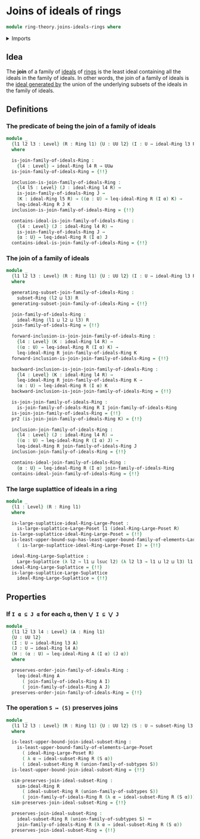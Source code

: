 # Joins of ideals of rings

```agda
module ring-theory.joins-ideals-rings where
```

<details><summary>Imports</summary>

```agda
open import foundation.dependent-pair-types
open import foundation.identity-types
open import foundation.unions-subtypes
open import foundation.universe-levels

open import order-theory.large-suplattices
open import order-theory.least-upper-bounds-large-posets
open import order-theory.similarity-of-elements-large-posets

open import ring-theory.ideals-generated-by-subsets-rings
open import ring-theory.ideals-rings
open import ring-theory.poset-of-ideals-rings
open import ring-theory.rings
open import ring-theory.subsets-rings
```

</details>

## Idea

The **join** of a family of [ideals](ring-theory.ideals-rings.md) of
[rings](ring-theory.rings.md) is the least ideal containing all the ideals in
the family of ideals. In other words, the join of a family of ideals is the
[ideal generated by](ring-theory.ideals-generated-by-subsets-rings.md) the union
of the underlying subsets of the ideals in the family of ideals.

## Definitions

### The predicate of being the join of a family of ideals

```agda
module _
  {l1 l2 l3 : Level} (R : Ring l1) {U : UU l2} (I : U → ideal-Ring l3 R)
  where

  is-join-family-of-ideals-Ring :
    {l4 : Level} → ideal-Ring l4 R → UUω
  is-join-family-of-ideals-Ring = {!!}

  inclusion-is-join-family-of-ideals-Ring :
    {l4 l5 : Level} (J : ideal-Ring l4 R) →
    is-join-family-of-ideals-Ring J →
    (K : ideal-Ring l5 R) → ((α : U) → leq-ideal-Ring R (I α) K) →
    leq-ideal-Ring R J K
  inclusion-is-join-family-of-ideals-Ring = {!!}

  contains-ideal-is-join-family-of-ideals-Ring :
    {l4 : Level} (J : ideal-Ring l4 R) →
    is-join-family-of-ideals-Ring J →
    {α : U} → leq-ideal-Ring R (I α) J
  contains-ideal-is-join-family-of-ideals-Ring = {!!}
```

### The join of a family of ideals

```agda
module _
  {l1 l2 l3 : Level} (R : Ring l1) {U : UU l2} (I : U → ideal-Ring l3 R)
  where

  generating-subset-join-family-of-ideals-Ring :
    subset-Ring (l2 ⊔ l3) R
  generating-subset-join-family-of-ideals-Ring = {!!}

  join-family-of-ideals-Ring :
    ideal-Ring (l1 ⊔ l2 ⊔ l3) R
  join-family-of-ideals-Ring = {!!}

  forward-inclusion-is-join-join-family-of-ideals-Ring :
    {l4 : Level} (K : ideal-Ring l4 R) →
    ((α : U) → leq-ideal-Ring R (I α) K) →
    leq-ideal-Ring R join-family-of-ideals-Ring K
  forward-inclusion-is-join-join-family-of-ideals-Ring = {!!}

  backward-inclusion-is-join-join-family-of-ideals-Ring :
    {l4 : Level} (K : ideal-Ring l4 R) →
    leq-ideal-Ring R join-family-of-ideals-Ring K →
    (α : U) → leq-ideal-Ring R (I α) K
  backward-inclusion-is-join-join-family-of-ideals-Ring = {!!}

  is-join-join-family-of-ideals-Ring :
    is-join-family-of-ideals-Ring R I join-family-of-ideals-Ring
  is-join-join-family-of-ideals-Ring = {!!}
  pr2 (is-join-join-family-of-ideals-Ring K) = {!!}

  inclusion-join-family-of-ideals-Ring :
    {l4 : Level} (J : ideal-Ring l4 R) →
    ((α : U) → leq-ideal-Ring R (I α) J) →
    leq-ideal-Ring R join-family-of-ideals-Ring J
  inclusion-join-family-of-ideals-Ring = {!!}

  contains-ideal-join-family-of-ideals-Ring :
    {α : U} → leq-ideal-Ring R (I α) join-family-of-ideals-Ring
  contains-ideal-join-family-of-ideals-Ring = {!!}
```

### The large suplattice of ideals in a ring

```agda
module _
  {l1 : Level} (R : Ring l1)
  where

  is-large-suplattice-ideal-Ring-Large-Poset :
    is-large-suplattice-Large-Poset l1 (ideal-Ring-Large-Poset R)
  is-large-suplattice-ideal-Ring-Large-Poset = {!!}
  is-least-upper-bound-sup-has-least-upper-bound-family-of-elements-Large-Poset
    ( is-large-suplattice-ideal-Ring-Large-Poset I) = {!!}

  ideal-Ring-Large-Suplattice :
    Large-Suplattice (λ l2 → l1 ⊔ lsuc l2) (λ l2 l3 → l1 ⊔ l2 ⊔ l3) l1
  ideal-Ring-Large-Suplattice = {!!}
  is-large-suplattice-Large-Suplattice
    ideal-Ring-Large-Suplattice = {!!}
```

## Properties

### If `I α ⊆ J α` for each `α`, then `⋁ I ⊆ ⋁ J`

```agda
module _
  {l1 l2 l3 l4 : Level} (A : Ring l1)
  {U : UU l2}
  (I : U → ideal-Ring l3 A)
  (J : U → ideal-Ring l4 A)
  (H : (α : U) → leq-ideal-Ring A (I α) (J α))
  where

  preserves-order-join-family-of-ideals-Ring :
    leq-ideal-Ring A
      ( join-family-of-ideals-Ring A I)
      ( join-family-of-ideals-Ring A J)
  preserves-order-join-family-of-ideals-Ring = {!!}
```

### The operation `S ↦ (S)` preserves joins

```agda
module _
  {l1 l2 l3 : Level} (R : Ring l1) {U : UU l2} (S : U → subset-Ring l3 R)
  where

  is-least-upper-bound-join-ideal-subset-Ring :
    is-least-upper-bound-family-of-elements-Large-Poset
      ( ideal-Ring-Large-Poset R)
      ( λ α → ideal-subset-Ring R (S α))
      ( ideal-subset-Ring R (union-family-of-subtypes S))
  is-least-upper-bound-join-ideal-subset-Ring = {!!}

  sim-preserves-join-ideal-subset-Ring :
    sim-ideal-Ring R
      ( ideal-subset-Ring R (union-family-of-subtypes S))
      ( join-family-of-ideals-Ring R (λ α → ideal-subset-Ring R (S α)))
  sim-preserves-join-ideal-subset-Ring = {!!}

  preserves-join-ideal-subset-Ring :
    ideal-subset-Ring R (union-family-of-subtypes S) ＝
    join-family-of-ideals-Ring R (λ α → ideal-subset-Ring R (S α))
  preserves-join-ideal-subset-Ring = {!!}
```

